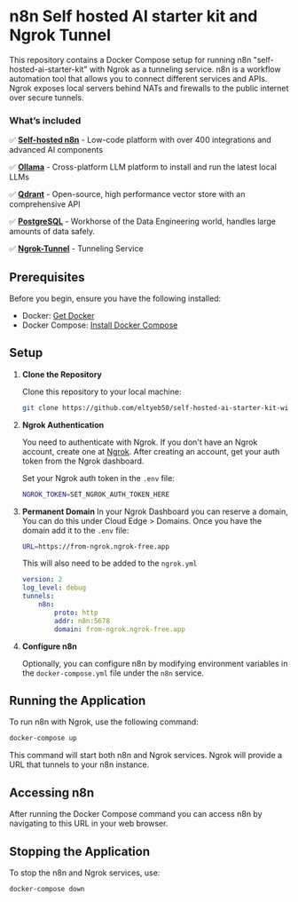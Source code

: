 
# n8n Self hosted AI starter kit and Ngrok Tunnel

This repository contains a Docker Compose setup for running n8n "self-hosted-ai-starter-kit" with Ngrok as a tunneling service. n8n is a workflow automation tool that allows you to connect different services and APIs. Ngrok exposes local servers behind NATs and firewalls to the public internet over secure tunnels.
### What’s included

✅ [**Self-hosted n8n**](https://n8n.io/) - Low-code platform with over 400
integrations and advanced AI components

✅ [**Ollama**](https://ollama.com/) - Cross-platform LLM platform to install
and run the latest local LLMs

✅ [**Qdrant**](https://qdrant.tech/) - Open-source, high performance vector
store with an comprehensive API

✅ [**PostgreSQL**](https://www.postgresql.org/) -  Workhorse of the Data
Engineering world, handles large amounts of data safely.

✅ [**Ngrok-Tunnel**](https://ngrok.com/) - Tunneling Service
## Prerequisites

Before you begin, ensure you have the following installed:
- Docker: [Get Docker](https://docs.docker.com/get-docker/)
- Docker Compose: [Install Docker Compose](https://docs.docker.com/compose/install/)

## Setup

1. **Clone the Repository**

   Clone this repository to your local machine:
   ```bash
   git clone https://github.com/eltyeb50/self-hosted-ai-starter-kit-with-Ngrok.git
   ```

2. **Ngrok Authentication**

   You need to authenticate with Ngrok. If you don't have an Ngrok account, create one at [Ngrok](https://ngrok.com/). After creating an account, get your auth token from the Ngrok dashboard.

   Set your Ngrok auth token in the `.env` file:

   ```sh
   NGROK_TOKEN=SET_NGROK_AUTH_TOKEN_HERE
   ```

3. **Permanent Domain**
   In your Ngrok Dashboard you can reserve a domain, You can do this under Cloud Edge > Domains. Once you have the domain add it to the `.env` file:

   ```sh
   URL=https://from-ngrok.ngrok-free.app
   ```

   This will also need to be added to the `ngrok.yml`
   ```yaml
   version: 2
   log_level: debug
   tunnels:
       n8n:
           proto: http
           addr: n8n:5678
           domain: from-ngrok.ngrok-free.app
   ```

3. **Configure n8n**

   Optionally, you can configure n8n by modifying environment variables in the `docker-compose.yml` file under the `n8n` service.

## Running the Application

To run n8n with Ngrok, use the following command:

```bash
docker-compose up
```

This command will start both n8n and Ngrok services. Ngrok will provide a URL that tunnels to your n8n instance.

## Accessing n8n

After running the Docker Compose command you can access n8n by navigating to this URL in your web browser.

## Stopping the Application

To stop the n8n and Ngrok services, use:

```bash
docker-compose down
```
